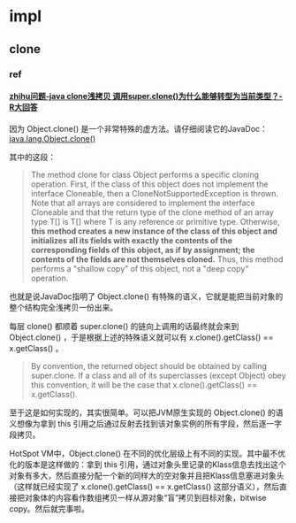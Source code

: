 

# impl



## clone



### ref



#### [zhihu问题-java clone浅拷贝 调用super.clone()为什么能够转型为当前类型？-R大回答](https://www.zhihu.com/question/63667745/answer/224396818)



因为 Object.clone() 是一个非常特殊的虚方法。请仔细阅读它的JavaDoc：[java.lang.Object.clone()](https://link.zhihu.com/?target=https%3A//docs.oracle.com/javase/8/docs/api/java/lang/Object.html%23clone--)

其中的这段：

> The method clone for class Object performs a specific cloning operation. First, if the class of this object does not implement the interface Cloneable, then a CloneNotSupportedException is thrown. Note that all arrays are considered to implement the interface Cloneable and that the return type of the clone method of an array type T[] is T[] where T is any reference or primitive type. Otherwise, **this method creates a new instance of the class of this object and initializes all its fields with exactly the contents of the corresponding fields of this object, as if by assignment; the contents of the fields are not themselves cloned.** Thus, this method performs a "shallow copy" of this object, not a "deep copy" operation.

也就是说JavaDoc指明了 Object.clone() 有特殊的语义，它就是能把当前对象的整个结构完全浅拷贝一份出来。

每层 clone() 都顺着 super.clone() 的链向上调用的话最终就会来到 Object.clone() ，于是根据上述的特殊语义就可以有 x.clone().getClass() == x.getClass() 。

> By convention, the returned object should be obtained by calling super.clone. If a class and all of its superclasses (except Object) obey this convention, it will be the case that x.clone().getClass() == x.getClass().

至于这是如何实现的，其实很简单。可以把JVM原生实现的 Object.clone() 的语义想像为拿到 this 引用之后通过反射去找到该对象实例的所有字段，然后逐一字段拷贝。

HotSpot VM中，Object.clone() 在不同的优化层级上有不同的实现。其中最不优化的版本是这样做的：拿到 this 引用，通过对象头里记录的Klass信息去找出这个对象有多大，然后直接分配一个新的同样大的空对象并且把Klass信息塞进对象头（这样就已经实现了 x.clone().getClass() == x.getClass() 这部分语义），然后直接把对象体的内容看作数组拷贝一样从源对象“盲”拷贝到目标对象，bitwise copy。然后就完事啦。























